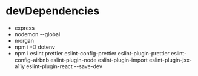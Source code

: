 # devDependencies
- express
- nodemon --global
- morgan
- npm i -D dotenv
- npm i eslint prettier eslint-config-prettier eslint-plugin-prettier eslint-config-airbnb eslint-plugin-node eslint-plugin-import eslint-plugin-jsx-a11y eslint-plugin-react --save-dev